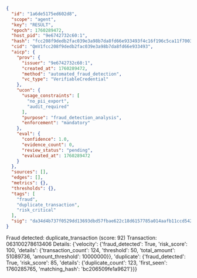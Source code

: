 ```json
{
  "id": "1a6de5175ed602d8",
  "scope": "agent",
  "key": "RESULT",
  "epoch": 1760289472,
  "host_pid": "9e6742732c60:1",
  "hash": "fcc208f9dedb2fac039e3a98b7da8fd66e933493f4c16f196c5ca11f70035e9e",
  "cid": "QmV1fcc208f9dedb2fac039e3a98b7da8fd66e933493",
  "aicp": {
    "prov": {
      "issuer": "9e6742732c60:1",
      "created_at": 1760289472,
      "method": "automated_fraud_detection",
      "vc_type": "VerifiableCredential"
    },
    "ucon": {
      "usage_constraints": [
        "no_pii_export",
        "audit_required"
      ],
      "purpose": "fraud_detection_analysis",
      "enforcement": "mandatory"
    },
    "eval": {
      "confidence": 1.0,
      "evidence_count": 0,
      "review_status": "pending",
      "evaluated_at": 1760289472
    }
  },
  "sources": [],
  "edges": [],
  "metrics": {},
  "thresholds": {},
  "tags": [
    "fraud",
    "duplicate_transaction",
    "risk_critical"
  ],
  "sig": "da34d4b737f0529dd13693dbd57fbae622c18d6157785a014aafb11ccd5427b4"
}
```

Fraud detected: duplicate_transaction (score: 92)
Transaction: 063100278613406
Details: {'velocity': {'fraud_detected': True, 'risk_score': 100, 'details': {'transaction_count': 124, 'threshold': 50, 'total_amount': 51089736, 'amount_threshold': 10000000}}, 'duplicate': {'fraud_detected': True, 'risk_score': 85, 'details': {'duplicate_count': 123, 'first_seen': 1760285765, 'matching_hash': 'bc206509fe1a9621'}}}